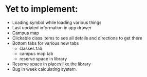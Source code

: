 # Yet to implement:
- Loading symbol while loading various things
- Last updated information in app drawer
- Campus map
- Clickable class items to see all details and directions to get there
- Bottom tabs for various new tabs
    - classes tab
    - campus map tab
    - reserve space in library
- Reserve space in places like the library
- Bug in week calculating system.
